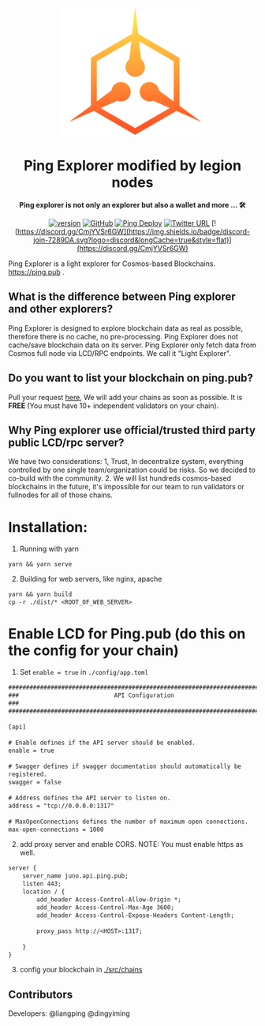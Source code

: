 <div align="center">

![Ping Wallet](./public/logo.svg)

<h1>Ping Explorer modified by legion nodes</h1>

**Ping explorer is not only an explorer but also a wallet and more ... 🛠**

[![version](https://img.shields.io/github/tag/ping-pub/explorer.svg)](https://github.com/ping-pub/explorer/releases/latest)
[![GitHub](https://img.shields.io/github/license/ping-pub/explorer.svg)](https://github.com/ping-pub/explorer/blob/master/LICENSE)
[![Ping Deploy](https://github.com/ping-pub/explorer/actions/workflows/mainnet-deploy.yaml/badge.svg)](https://github.com/ping-pub/explorer/actions/workflows/mainnet-deploy.yaml)
[![Twitter URL](https://img.shields.io/twitter/url/https/twitter.com/bukotsunikki.svg?style=social&label=Follow%20%40ping_pub)](https://twitter.com/ping_pub)
[![https://discord.gg/CmjYVSr6GW](https://img.shields.io/badge/discord-join-7289DA.svg?logo=discord&longCache=true&style=flat)](https://discord.gg/CmjYVSr6GW)


</div>

Ping Explorer is a light explorer for Cosmos-based Blockchains.  https://ping.pub .

## What is the difference between Ping explorer and other explorers?

Ping Explorer is designed to explore blockchain data as real as possible, therefore there is no cache, no pre-processing. Ping Explorer does not cache/save blockchain data on its server. Ping Explorer only fetch data from Cosmos full node via LCD/RPC endpoints. We call it "Light Explorer".

## Do you want to list your blockchain on ping.pub?

Pull your request [here](./src/chains), We will add your chains as soon as possible. It is **FREE** (You must have 10+ independent validators on your chain).

## Why Ping explorer use official/trusted third party public LCD/rpc server?

We have two considerations: 1, Trust, In decentralize system, everything controlled by one single team/organization could be risks. So we decided to co-build with the community. 2. We will list hundreds cosmos-based blockchains in the future, it's impossible for our team to run validators or fullnodes for all of those chains.

# Installation:

1. Running with yarn
```
yarn && yarn serve
```

2. Building for web servers, like nginx, apache
```
yarn && yarn build
cp -r ./dist/* <ROOT_OF_WEB_SERVER>
```

# Enable LCD for Ping.pub (do this on the config for your chain)

1. Set `enable = true` in `./config/app.toml`
```
###############################################################################
###                           API Configuration                             ###
###############################################################################

[api]

# Enable defines if the API server should be enabled.
enable = true

# Swagger defines if swagger documentation should automatically be registered.
swagger = false

# Address defines the API server to listen on.
address = "tcp://0.0.0.0:1317"

# MaxOpenConnections defines the number of maximum open connections.
max-open-connections = 1000
```

2. add proxy server and enable CORS. NOTE: You must enable https as well.

```
server {
    server_name juno.api.ping.pub;
    listen 443;
    location / {
        add_header Access-Control-Allow-Origin *;
        add_header Access-Control-Max-Age 3600;
        add_header Access-Control-Expose-Headers Content-Length;

        proxy_pass http://<HOST>:1317;

    }
}
```
3. config your blockchain in [./src/chains]()




## Contributors

Developers: @liangping @dingyiming

